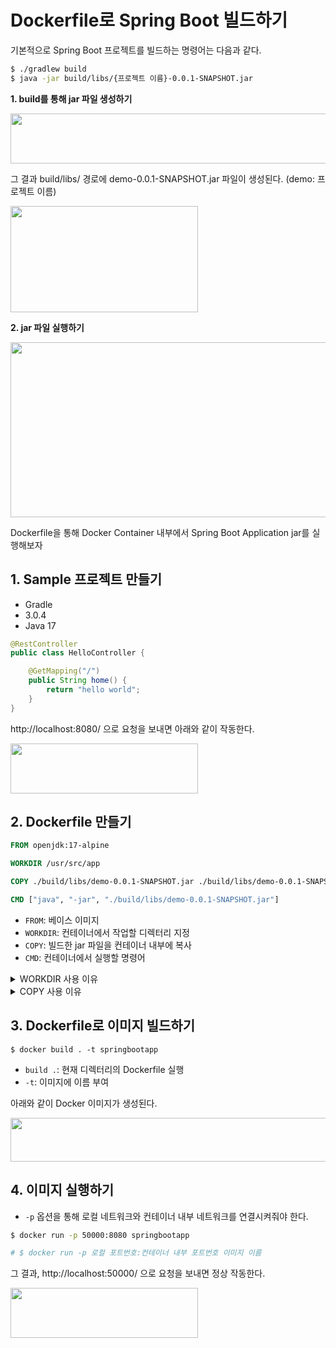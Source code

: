 # Dockerfile로 Spring Boot 빌드하기
기본적으로 Spring Boot 프로젝트를 빌드하는 명령어는 다음과 같다.
```bash
$ ./gradlew build
$ java -jar build/libs/{프로젝트 이름}-0.0.1-SNAPSHOT.jar
```
**1. build를 통해 jar 파일 생성하기**  

<img src="https://user-images.githubusercontent.com/50009240/223781002-c2a235f9-2db4-4f94-b51a-ace7e81d7574.png" width="700" height="80">

그 결과 build/libs/ 경로에 demo-0.0.1-SNAPSHOT.jar 파일이 생성된다. (demo: 프로젝트 이름)

<img src="https://user-images.githubusercontent.com/50009240/223782062-6f0048bd-0185-4bae-ba1a-1e5a301023cd.png" width="300" height="170">

**2. jar 파일 실행하기**  

<img src="https://user-images.githubusercontent.com/50009240/223781467-8aa6f6d0-6bbb-4225-843e-ab1ed2e3423d.png" width="800" height="280">

Dockerfile을 통해 Docker Container 내부에서 Spring Boot Application jar를 실행해보자

## 1. Sample 프로젝트 만들기

* Gradle
* 3.0.4
* Java 17
```java
@RestController
public class HelloController {

    @GetMapping("/")
    public String home() {
        return "hello world";
    }
}
```
http://localhost:8080/ 으로 요청을 보내면 아래와 같이 작동한다.

<img src="https://user-images.githubusercontent.com/50009240/223785587-72dfdfc4-9549-4621-86fb-eee1da2b7dd3.png" width="300" height="80">

## 2. Dockerfile 만들기
```dockerfile
FROM openjdk:17-alpine

WORKDIR /usr/src/app

COPY ./build/libs/demo-0.0.1-SNAPSHOT.jar ./build/libs/demo-0.0.1-SNAPSHOT.jar

CMD ["java", "-jar", "./build/libs/demo-0.0.1-SNAPSHOT.jar"]
```
* `FROM`: 베이스 이미지
* `WORKDIR`: 컨테이너에서 작업할 디렉터리 지정 
* `COPY`: 빌드한 jar 파일을 컨테이너 내부에 복사
* `CMD`: 컨테이너에서 실행할 명령어

<details>
<summary>WORKDIR 사용 이유</summary>
<div markdown="1">

* WORKDIR 을 지정하지 않으면, 소스 파일들이 '/' 경로에 들어가게 된다.  
* 이때, Base Image가 가진 파일과 COPY 하는 파일의 이름이 동일하다면 Base Image의 폴더가 덮어씌워진다.  
* 따라서 애플리케이션을 위한 모든 소스 파일들은 working directory에 따로 보관하는 것이 좋다.  

</div>
</details>

<details>
<summary>COPY 사용 이유</summary>
<div markdown="1">

* Docker 이미지는 **파일 스냅샷**과 명령어를 가지고 있다. Docker 이미지를 통해 Dcoekr 컨테이너를 실행할 때,     
* 컨테이너 내부의 하드디스크에는 Docker 이미지의 **파일 스냅샷**만이 존재한다.   
* 이외 로컬에서 생성한 폴더, 파일들은 컨테이너 내부가 아닌 외부에 존재한다.      
* 따라서 컨테이너 내부에는 빌드한 jar 파일이 없다. 따라서 COPY를 통해 컨테이너 내부에 복사해줘야 한다.  

</div>
</details>


## 3. Dockerfile로 이미지 빌드하기
```
$ docker build . -t springbootapp
```
* `build .`: 현재 디렉터리의 Dockerfile 실행
* `-t`: 이미지에 이름 부여  

아래와 같이 Docker 이미지가 생성된다.  

<img src="https://user-images.githubusercontent.com/50009240/223791223-419b8f5a-ffa5-4614-9d8f-8409c6d21e5d.png" width="600" height="70">


## 4. 이미지 실행하기
* `-p` 옵션을 통해 로컬 네트워크와 컨테이너 내부 네트워크를 연결시켜줘야 한다.
```bash
$ docker run -p 50000:8080 springbootapp

# $ docker run -p 로컬 포트번호:컨테이너 내부 포트번호 이미지 이름
```
그 결과, http://localhost:50000/ 으로 요청을 보내면 정상 작동한다.

<img src="https://user-images.githubusercontent.com/50009240/223795217-a0bcbeee-1a19-4d49-9237-44e025e382a3.png" width="300" height="80">
